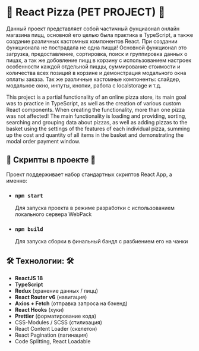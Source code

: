 # 🍕 React Pizza (PET PROJECT) 🍕

Данный проект представляет собой частичный фунциаонал онлайн магазина пицц, основной его целью была практика в TypeScript, а также создание различных кастомных компонентов React.
При создании функционала не пострадала не одна пицца! Основной функционал это загрузка, предоставление, сортировка, поиск и группировка данных о пицах, 
а так же добовление пицц в корзину с использованием настроек особенности каждой отдельной пиццы, суммирование стоимости и количества всех позиций в корзине и демонстрация модального окна оплаты заказа. Так же различные кастомные компоненты: слайдер, модальное окно, инпуты, кнопки, работа с localstorage и т.д.

This project is a partial functionality of an online pizza store, its main goal was to practice in TypeScript, as well as the creation of various custom React components. When creating the functionality, more than one pizza was not affected! The main functionality is loading and providing, sorting, searching and grouping data about pizzas, as well as adding pizzas to the basket using the settings of the features of each individual pizza, summing up the cost and quantity of all items in the basket and demonstrating the modal order payment window.
## 👾​ Скрипты в проекте 👾​

Проект поддерживает набор стандартных скриптов React App, а именно:
- ### `npm start`
    Для запуска проекта в режиме разработки с использованием локального сервера WebPack
- ### `npm build`
    Для запуска сборки в финальный бандл с разбиением его на чанки

## 🛠 Технологии: 🛠

- **ReactJS 18**
- **TypeScript**
- **Redux** (хранение данных / пицц)
- **React Router v6** (навигация)
- **Axios + Fetch** (отправка запроса на бэкенд)
- **React Hooks** (хуки)
- **Prettier** (форматирование кода)
- CSS-Modules / SCSS (стилизация)
- React Content Loader (скелетон)
- React Pagination (пагинация)
- Code Splitting, React Loadable
